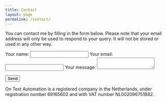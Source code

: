 ```yaml
---
title: Contact
layout: page
permalink: /contact/
---
```

You can contact me by filling in the form below. Please note that your email address will only be used to respond to your query. It will not be stored or used in any other way.

<form
  action="https://formspree.io/mzbjyzrk"
  method="POST"
>
  <label>
    Your name:
    <input type="text" name="name">
  </label>
  <label>
    Your email:
    <input type="text" name="_replyto">
  </label>
  <label>
    Your message:
    <textarea name="message"></textarea>
  </label>

  <button type="submit">Send</button>
</form>

On Test Automation is a registered company in the Netherlands, under registration number 69165602 and with VAT number NL002096751B82.